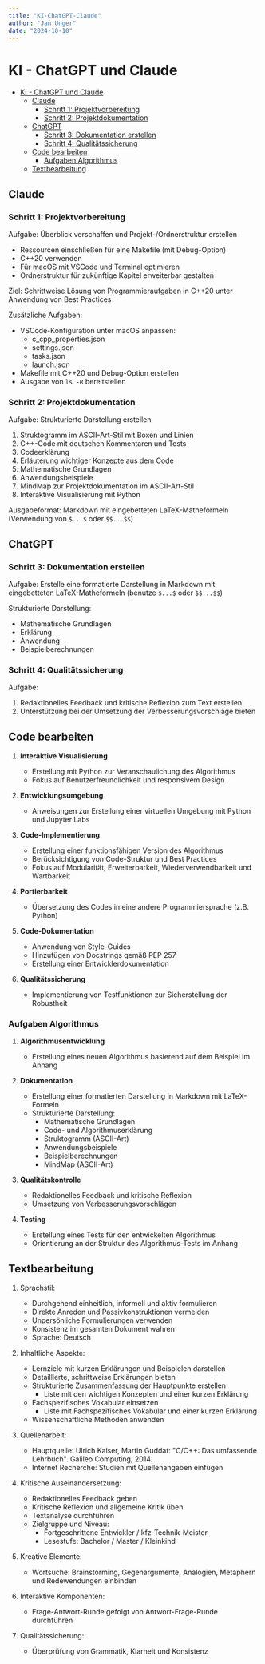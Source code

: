```yaml
---
title: "KI-ChatGPT-Claude"
author: "Jan Unger"
date: "2024-10-10"
---
```


# KI - ChatGPT und Claude

- [KI - ChatGPT und Claude](#ki---chatgpt-und-claude)
  - [Claude](#claude)
    - [Schritt 1: Projektvorbereitung](#schritt-1-projektvorbereitung)
    - [Schritt 2: Projektdokumentation](#schritt-2-projektdokumentation)
  - [ChatGPT](#chatgpt)
    - [Schritt 3: Dokumentation erstellen](#schritt-3-dokumentation-erstellen)
    - [Schritt 4: Qualitätssicherung](#schritt-4-qualitätssicherung)
  - [Code bearbeiten](#code-bearbeiten)
    - [Aufgaben Algorithmus](#aufgaben-algorithmus)
  - [Textbearbeitung](#textbearbeitung)

## Claude

### Schritt 1: Projektvorbereitung

Aufgabe: Überblick verschaffen und Projekt-/Ordnerstruktur erstellen

- Ressourcen einschließen für eine Makefile (mit Debug-Option)
- C++20 verwenden
- Für macOS mit VSCode und Terminal optimieren
- Ordnerstruktur für zukünftige Kapitel erweiterbar gestalten

Ziel: Schrittweise Lösung von Programmieraufgaben in C++20 unter Anwendung von Best Practices

Zusätzliche Aufgaben:

- VSCode-Konfiguration unter macOS anpassen:
  - c_cpp_properties.json
  - settings.json
  - tasks.json
  - launch.json
- Makefile mit C++20 und Debug-Option erstellen
- Ausgabe von `ls -R` bereitstellen

### Schritt 2: Projektdokumentation

Aufgabe: Strukturierte Darstellung erstellen

1. Struktogramm im ASCII-Art-Stil mit Boxen und Linien
2. C++-Code mit deutschen Kommentaren und Tests
3. Codeerklärung
4. Erläuterung wichtiger Konzepte aus dem Code
5. Mathematische Grundlagen
6. Anwendungsbeispiele
7. MindMap zur Projektdokumentation im ASCII-Art-Stil
8. Interaktive Visualisierung mit Python

Ausgabeformat: Markdown mit eingebetteten LaTeX-Matheformeln (Verwendung von `$...$` oder `$$...$$`)

## ChatGPT

### Schritt 3: Dokumentation erstellen

Aufgabe: Erstelle eine formatierte Darstellung in Markdown mit eingebetteten LaTeX-Matheformeln (benutze `$...$` oder `$$...$$`)

Strukturierte Darstellung:

- Mathematische Grundlagen
- Erklärung
- Anwendung
- Beispielberechnungen

### Schritt 4: Qualitätssicherung

Aufgabe:

1. Redaktionelles Feedback und kritische Reflexion zum Text erstellen
2. Unterstützung bei der Umsetzung der Verbesserungsvorschläge bieten


## Code bearbeiten

1. **Interaktive Visualisierung**
   - Erstellung mit Python zur Veranschaulichung des Algorithmus
   - Fokus auf Benutzerfreundlichkeit und responsivem Design

2. **Entwicklungsumgebung**
   - Anweisungen zur Erstellung einer virtuellen Umgebung mit Python und Jupyter Labs

3. **Code-Implementierung**
   - Erstellung einer funktionsfähigen Version des Algorithmus
   - Berücksichtigung von Code-Struktur und Best Practices
   - Fokus auf Modularität, Erweiterbarkeit, Wiederverwendbarkeit und Wartbarkeit

4. **Portierbarkeit**
   - Übersetzung des Codes in eine andere Programmiersprache (z.B. Python)

5. **Code-Dokumentation**
   - Anwendung von Style-Guides
   - Hinzufügen von Docstrings gemäß PEP 257
   - Erstellung einer Entwicklerdokumentation

6. **Qualitätssicherung**
   - Implementierung von Testfunktionen zur Sicherstellung der Robustheit

### Aufgaben Algorithmus

1. **Algorithmusentwicklung**
   - Erstellung eines neuen Algorithmus basierend auf dem Beispiel im Anhang

2. **Dokumentation**
   - Erstellung einer formatierten Darstellung in Markdown mit LaTeX-Formeln
   - Strukturierte Darstellung:
     - Mathematische Grundlagen
     - Code- und Algorithmuserklärung
     - Struktogramm (ASCII-Art)
     - Anwendungsbeispiele
     - Beispielberechnungen
     - MindMap (ASCII-Art)

3. **Qualitätskontrolle**
   - Redaktionelles Feedback und kritische Reflexion
   - Umsetzung von Verbesserungsvorschlägen

4. **Testing**
   - Erstellung eines Tests für den entwickelten Algorithmus
   - Orientierung an der Struktur des Algorithmus-Tests im Anhang


## Textbearbeitung

1. Sprachstil:
   - Durchgehend einheitlich, informell und aktiv formulieren
   - Direkte Anreden und Passivkonstruktionen vermeiden
   - Unpersönliche Formulierungen verwenden
   - Konsistenz im gesamten Dokument wahren
   - Sprache: Deutsch

2. Inhaltliche Aspekte:
   - Lernziele mit kurzen Erklärungen und Beispielen darstellen
   - Detaillierte, schrittweise Erklärungen bieten
   - Strukturierte Zusammenfassung der Hauptpunkte erstellen
     - Liste mit den wichtigen Konzepten und einer kurzen Erklärung
   - Fachspezifisches Vokabular einsetzen
     - Liste mit Fachspezifisches Vokabular und einer kurzen Erklärung
   - Wissenschaftliche Methoden anwenden

3. Quellenarbeit:
   - Hauptquelle: Ulrich Kaiser, Martin Guddat: "C/C++: Das umfassende Lehrbuch". Galileo Computing, 2014.
   - Internet Recherche: Studien mit Quellenangaben einfügen

4. Kritische Auseinandersetzung:
   - Redaktionelles Feedback geben
   - Kritische Reflexion und allgemeine Kritik üben
   - Textanalyse durchführen
   - Zielgruppe und Niveau:
     - Fortgeschrittene Entwickler / kfz-Technik-Meister
     - Lesestufe: Bachelor / Master / Kleinkind

5. Kreative Elemente:
   - Wortsuche: Brainstorming, Gegenargumente, Analogien, Metaphern und Redewendungen einbinden

6. Interaktive Komponenten:
   - Frage-Antwort-Runde gefolgt von Antwort-Frage-Runde durchführen

7. Qualitätssicherung:
   - Überprüfung von Grammatik, Klarheit und Konsistenz
